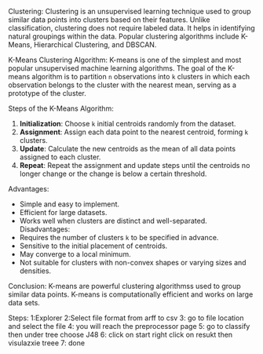 Clustering:
Clustering is an unsupervised learning technique used to group similar data points into clusters based on their features. Unlike classification, clustering does not require labeled data. It helps in identifying natural groupings within the data. Popular clustering algorithms include K-Means, Hierarchical Clustering, and DBSCAN.

K-Means Clustering Algorithm:
K-means is one of the simplest and most popular unsupervised machine learning algorithms. The goal of the K-means algorithm is to partition `n` observations into `k` clusters in which each observation belongs to the cluster with the nearest mean, serving as a prototype of the cluster.

Steps of the K-Means Algorithm:
1. **Initialization**: Choose `k` initial centroids randomly from the dataset.
2. **Assignment**: Assign each data point to the nearest centroid, forming `k` clusters.
3. **Update**: Calculate the new centroids as the mean of all data points assigned to each cluster.
4. **Repeat**: Repeat the assignment and update steps until the centroids no longer change or the change is below a certain threshold.

Advantages:
- Simple and easy to implement.
- Efficient for large datasets.
- Works well when clusters are distinct and well-separated.
Disadvantages:
- Requires the number of clusters `k` to be specified in advance.
- Sensitive to the initial placement of centroids.
- May converge to a local minimum.
- Not suitable for clusters with non-convex shapes or varying sizes and densities.

Conclusion:
K-means are powerful clustering algorithmss used to group similar data points. K-means is computationally efficient and works on large data sets.

Steps:
1:Explorer
2:Select file format from arff to csv
3: go to file location and select the file
4: you will reach the preprocessor page
5: go to classify then under tree choose J48
6: click on start right click on resukt then visulazxie treee
7: done
